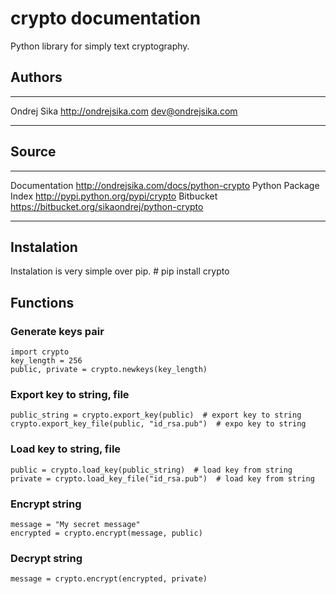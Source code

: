 crypto documentation
====================

Python library for simply text cryptography.

Authors
-------
 ------------- ---------------------------- ---------------------
  Ondrej Sika   <http://ondrejsika.com>   dev@ondrejsika.com 
 ------------- ---------------------------- ---------------------

Source
------
 ------------------------ -----------------------------------------------------
  Documentation            <http://ondrejsika.com/docs/python-crypto>
  Python Package Index     <http://pypi.python.org/pypi/crypto>
  Bitbucket                <https://bitbucket.org/sikaondrej/python-crypto>
 ------------------------ -----------------------------------------------------

Instalation
-----------

Instalation is very simple over pip.
    # pip install crypto

Functions
---------

### Generate keys pair
    import crypto
    key_length = 256
    public, private = crypto.newkeys(key_length)

### Export key to string, file
    public_string = crypto.export_key(public)  # export key to string
    crypto.export_key_file(public, "id_rsa.pub")  # expo key to string

### Load key to string, file
    public = crypto.load_key(public_string)  # load key from string
    private = crypto.load_key_file("id_rsa.pub")  # load key from string

### Encrypt string
    message = "My secret message"
    encrypted = crypto.encrypt(message, public)

### Decrypt string
    message = crypto.encrypt(encrypted, private)